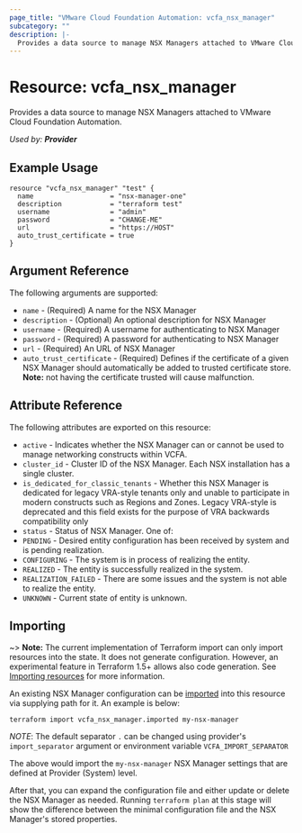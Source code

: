 ```yaml
---
page_title: "VMware Cloud Foundation Automation: vcfa_nsx_manager"
subcategory: ""
description: |-
  Provides a data source to manage NSX Managers attached to VMware Cloud Foundation Automation.
---
```


# Resource: vcfa_nsx_manager

Provides a data source to manage NSX Managers attached to VMware Cloud Foundation Automation.

_Used by: **Provider**_

## Example Usage

```hcl
resource "vcfa_nsx_manager" "test" {
  name                   = "nsx-manager-one"
  description            = "terraform test"
  username               = "admin"
  password               = "CHANGE-ME"
  url                    = "https://HOST"
  auto_trust_certificate = true
}
```

## Argument Reference

The following arguments are supported:

- `name` - (Required) A name for the NSX Manager
- `description` - (Optional) An optional description for NSX Manager
- `username` - (Required) A username for authenticating to NSX Manager
- `password` - (Required) A password for authenticating to NSX Manager
- `url` - (Required) An URL of NSX Manager
- `auto_trust_certificate` - (Required) Defines if the certificate of a given NSX Manager should
  automatically be added to trusted certificate store. **Note:** not having the certificate trusted
  will cause malfunction.

## Attribute Reference

The following attributes are exported on this resource:

- `active` - Indicates whether the NSX Manager can or cannot be used to manage networking constructs within VCFA.
- `cluster_id` - Cluster ID of the NSX Manager. Each NSX installation has a single cluster.
- `is_dedicated_for_classic_tenants` - Whether this NSX Manager is dedicated for legacy VRA-style tenants only and unable to
  participate in modern constructs such as Regions and Zones. Legacy VRA-style is deprecated and this field exists for
  the purpose of VRA backwards compatibility only
- `status` - Status of NSX Manager. One of:
 - `PENDING` - Desired entity configuration has been received by system and is pending realization.
 - `CONFIGURING` - The system is in process of realizing the entity.
 - `REALIZED` - The entity is successfully realized in the system.
 - `REALIZATION_FAILED` - There are some issues and the system is not able to realize the entity.
 - `UNKNOWN` - Current state of entity is unknown.

## Importing

~> **Note:** The current implementation of Terraform import can only import resources into the
state. It does not generate configuration. However, an experimental feature in Terraform 1.5+ allows
also code generation. See [Importing resources][importing-resources] for more information.

An existing NSX Manager configuration can be [imported][docs-import] into this resource via
supplying path for it. An example is below:

```
terraform import vcfa_nsx_manager.imported my-nsx-manager
```

_NOTE_: The default separator `.` can be changed using provider's `import_separator` argument or environment variable `VCFA_IMPORT_SEPARATOR`

The above would import the `my-nsx-manager` NSX Manager settings that are defined at Provider (System) level.

After that, you can expand the configuration file and either update or delete the NSX Manager as needed. Running `terraform plan`
at this stage will show the difference between the minimal configuration file and the NSX Manager's stored properties.

[docs-import]: https://www.terraform.io/docs/import
[importing-resources]: /providers/vmware/vcfa/latest/docs/guides/importing_resources